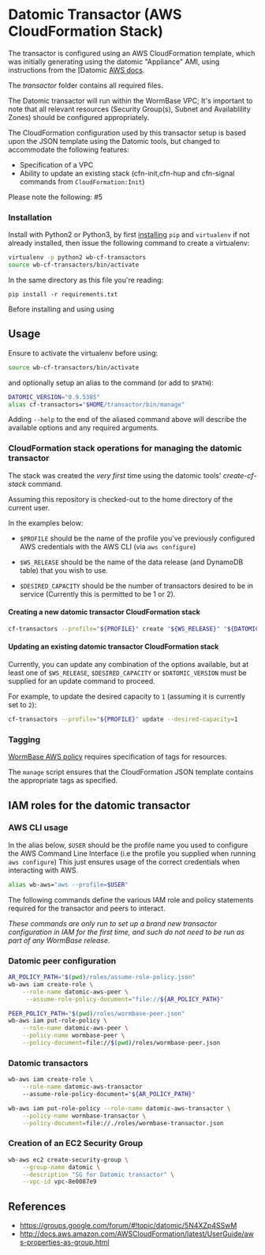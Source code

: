 # Datomic Transactor (AWS CloudFormation Stack)

The transactor is configured using an AWS CloudFormation template,
which was initially generating using the datomic "Appliance" AMI,
using instructions from the [Datomic [AWS docs][1].

The _transactor_ folder contains all required files.

The Datomic transactor will run within the WormBase VPC; It's
important to note that all relevant resources (Security Group(s),
Subnet and Availablility Zones) should be configured appropriately.

The CloudFormation configuration used by this transactor setup is
based upon the JSON template using the Datomic tools, but changed to
accommodate the following features:

  * Specification of a VPC
  * Ability to update an existing stack (cfn-init,cfn-hup and
    cfn-signal commands from `CloudFormation:Init`)

Please note the following: #5

### Installation

Install with Python2 or Python3, by
first
[installing](https://packaging.python.org/installing/#requirements-for-installing-packages) `pip`
and `virtualenv` if not already installed, then issue the following
command to create a virtualenv:

```bash
virtualenv -p python2 wb-cf-transactors
source wb-cf-transactors/bin/activate
```

In the same directory as this file you're reading:

```
pip install -r requirements.txt
```

Before installing and using using

## Usage

Ensure to activate the virtualenv before using:

```bash
source wb-cf-transactors/bin/activate
```

and optionally setup an alias to the command (or add to `$PATH`):

```bash
DATOMIC_VERSION="0.9.5385"
alias cf-transactors="$HOME/transactor/bin/manage"
```

Adding `--help` to the end of the aliased command above will describe
the available options and any required arguments.

### CloudFormation stack operations for managing the datomic transactor
The stack was created the _very first_ time using the datomic tools'
_create-cf-stack_ command.

Assuming this repository is checked-out to the home directory of the
current user.

In the examples below:

  * `$PROFILE` should be the name of the profile you've previously
configured AWS credentials with the AWS CLI (via `aws configure`)

  * `$WS_RELEASE` should be the name of the data release (and DynamoDB
    table) that you wish to use.

  * `$DESIRED_CAPACITY` should be the number of transactors desired to
    be in service (Currently this is permitted to be 1 or 2).

#### Creating a new datomic transactor CloudFormation stack

```bash
cf-transactors --profile="${PROFILE}" create "${WS_RELEASE}" "${DATOMIC_VERSION}"
```

#### Updating an existing datomic transactor CloudFormation stack

Currently, you can update any combination of the options available,
but at least one of `$WS_RELEASE`, `$DESIRED_CAPACITY` or
`$DATOMIC_VERSION` must be supplied for an update command to proceed.

For example, to update the desired capacity to `1` (assuming it is
currently set to `2`):

```bash
cf-transactors --profile="${PROFILE}" update --desired-capacity=1
```

### Tagging
[WormBase AWS policy](https://docs.google.com/document/d/1ZhvyvQcNxNJlpyxXv9MuL_wONNWwRAhwTHqHDFWWgJ0/edit?ts=56a7c5a2#heading=h.fjmgla6sk2ww) requires
specification of tags for resources.

The `manage` script ensures that the CloudFormation JSON
template contains the appropriate tags as specified.

## IAM roles for the datomic transactor

### AWS CLI usage
In the alias below, `$USER` should be the profile name you used to
configure the AWS Command Line Interface (i.e the profile you supplied
when running `aws configure`) This just ensures usage of the correct
credentials when interacting with AWS.

```bash
alias wb-aws="aws --profile=$USER"
```

The following commands define the various IAM role and policy statements
required for the transactor and peers to interact.

_*These commands are only run to set up a brand new transactor
configuration in IAM for the first time, and such do not need to be
run as part of any WormBase release.*_

### Datomic peer configuration

```bash
AR_POLICY_PATH="$(pwd)/roles/assume-role-policy.json"
wb-aws iam create-role \
    --role-name datomic-aws-peer \
     --assume-role-policy-document="file://${AR_POLICY_PATH}"

PEER_POLICY_PATH="$(pwd)/roles/wormbase-peer.json"
wb-aws iam put-role-policy \
    --role-name datomic-aws-peer \
    --policy-name wormbase-peer \
    --policy-document=file://$(pwd)/roles/wormbase-peer.json
```

### Datomic transactors

```bash
wb-aws iam create-role \
    --role-name datomic-aws-transactor
    --assume-role-policy-document="${AR_POLICY_PATH}"

wb-aws iam put-role-policy --role-name datomic-aws-transactor \
    --policy-name wormbase-transactor \
    --policy-document=file://./roles/wormbase-transactor.json
```

### Creation of an EC2 Security Group
```bash
wb-aws ec2 create-security-group \
    --group-name datomic \
    --description "SG for Datomic transactor" \
    --vpc-id vpc-8e0087e9
```

## References
- https://groups.google.com/forum/#!topic/datomic/5N4XZp4SSwM
- http://docs.aws.amazon.com/AWSCloudFormation/latest/UserGuide/aws-properties-as-group.html

[1]: http://docs.datomic.com/aws.html
